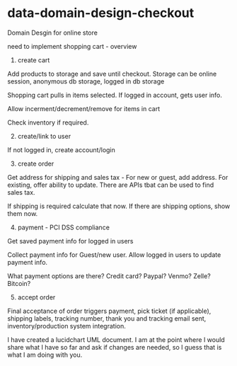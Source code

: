# data-domain-design-checkout

Domain Desgin for online store

need to implement shopping cart - overview

1. create cart

Add products to storage and save until checkout. Storage can be online session, anonymous db storage, logged in db storage

Shopping cart pulls in items selected.  If logged in account, gets user info.

Allow incerment/decrement/remove for items in cart

Check inventory if required.

2. create/link to user

If not logged in, create account/login

3. create order

Get address for shipping and sales tax - For new or guest, add address. For existing, offer ability to update.
There are APIs tbat can be used to find sales tax.

If shipping is required calculate that now. If there are shipping options, show them now.

4. payment - PCI DSS compliance

Get saved payment info for logged in users

Collect payment info for Guest/new user. Allow logged in users to update payment info.

What payment options are there? Credit card? Paypal? Venmo? Zelle? Bitcoin?

5. accept order

Final acceptance of order triggers payment, pick ticket (if applicable), shipping labels, tracking number, thank you and tracking email sent, inventory/production system integration.


I have created a lucidchart UML document.  I am at the point where I would share what I have so far and ask if changes are needed, so I guess that is what I am doing with you.
